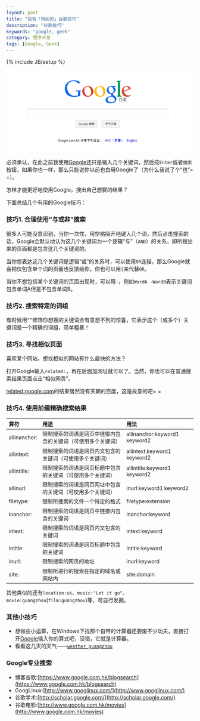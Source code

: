 ```yaml
---
layout: post
title: "我有「特别的」谷歌技巧"
description: "谷歌技巧"
keywords: "google, geek"
category: 程序开发
tags: [Google, Geek]
---
```

{% include JB/setup %}

![Google](/assets/images/2014/04/google.png)

必须承认，在此之前我使用[Google](https://www.google.com.hk/)还只是输入几个关键词，然后按`Enter`或者`搜索`按钮，如果你也一样，那么只能说你以前也白用Google了（为什么我说了个“也”= =）。

怎样才能更好地使用Google，搜出自己想要的结果？

下面总结几个有用的Google技巧：

### 技巧1. 合理使用“与或非”搜索

很多人可能没意识到，当你一次性、用空格隔开地键入几个词，然后点击搜索的话，Google会默认地认为这几个关键词为一个逻辑“与”（`AND`）的关系，即所搜出来的页面都是包含这几个关键词的。

<!-- more -->

当你想表达这几个关键词是逻辑“或”的关系时，可以使用`OR`连接，那么Google就会把仅包含单个词的页面也反馈给你。你也可以用`|`来代替`OR`。

当你不想包括某个关键词的页面出现时，可以用`-`，例如`WordA -WordB`表示关键词包含单词A但是不包含单词B。

### 技巧2. 搜索特定的词组

有时候用`“”`修饰你想搜的关键词会有意想不到的惊喜，它表示这个（或多个）关键词是一个精确的词组，简单粗暴！

### 技巧3. 寻找相似页面

喜欢某个网站，想找相似的网站有什么最快的方法？

打开Google输入`related:`，再在后面加网址就可以了。当然，你也可以在普通搜索结果页面点击“相似网页”。

<a href="https://www.google.com.hk/#newwindow=1&q=related:google.com&safe=strict" target="_blank">related:google.com</a>的结果居然没有天朝的百度，这是故意的吧= = 

### 技巧4. 使用前缀精确搜索结果

|算符|用途|用法|
|:-----|:-------|:------|
|allinanchor:|限制搜索的词语是网页中链接内包含的关键词（可使用多个关键词）|allinanchor:keyword1 keyword2|
|allintext:|限制搜索的词语是网页内文包含的关键词（可使用多个关键词）|allintext:keyword1 keyword2|
|allintitle:|限制搜索的词语是网页标题中包含的关键词（可使用多个关键词）|allintitle:keyword1 keyword2|
|allinurl:|限制搜索的词语是网页网址中包含的关键词（可使用多个关键词）|inurl:keyword1 keyword2|
|filetype:|限制所搜索的文件一个特定的格式|filetype:extension|
|inanchor:|限制搜索的词语是网页中链接内包含的关键词|inanchor:keyword|
|intext:|限制搜索的词语是网页内文包含的关键词|intext:keyword|
|intitle:|限制搜索的词语是网页标题中包含的关键词|intitle:keyword|
|inurl:|限制搜索的网页的地址|inurl:keyword|
|site:|限制所进行的搜索在指定的域名或网站内|site:domain|

其他类似的还有`location:uk`、`music:"Let it go"`、`movie:guangzhou`(`film:guangzhou`)等，可自行发掘。

### 其他小技巧

* 想做些小运算，在Windows下找那个自带的计算器还要废不少功夫，直接打开[Google](https://www.google.com.hk/)输入你的算式吧，没错，它就是计算器。
* 看看这几天的天气——[`weather guangzhou`](https://www.google.com.hk/#newwindow=1&q=weather+guangzhou&safe=strict)

### Google专业搜索

* 博客谷歌:[https://www.google.com.hk/blogsearch](https://www.google.com.hk/blogsearch)
* GoogLinux:[http://www.googlinux.com/](http://www.googlinux.com/)
* 谷歌学术:[http://scholar.google.com/](http://scholar.google.com/)
* 谷歌电影:[http://www.google.com.hk/movies](http://www.google.com.hk/movies)















